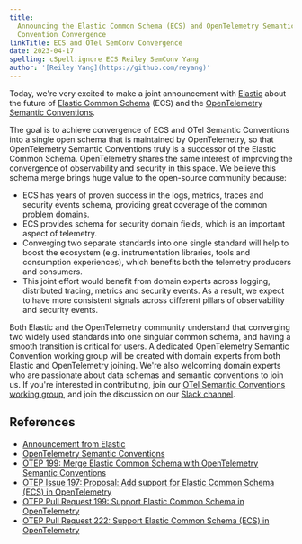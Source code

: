 ```yaml
---
title:
  Announcing the Elastic Common Schema (ECS) and OpenTelemetry Semantic
  Convention Convergence
linkTitle: ECS and OTel SemConv Convergence
date: 2023-04-17
spelling: cSpell:ignore ECS Reiley SemConv Yang
author: '[Reiley Yang](https://github.com/reyang)'
---
```


Today, we're very excited to make a joint announcement with
[Elastic](https://www.elastic.co/) about the future of [Elastic Common
Schema](https://www.elastic.co/guide/en/ecs/master/ecs-reference.html) (ECS) and
the [OpenTelemetry Semantic Conventions][].

The goal is to achieve convergence of ECS and OTel Semantic Conventions into a
single open schema that is maintained by OpenTelemetry, so that OpenTelemetry
Semantic Conventions truly is a successor of the Elastic Common Schema.
OpenTelemetry shares the same interest of improving the convergence of
observability and security in this space. We believe this schema merge brings
huge value to the open-source community because:

- ECS has years of proven success in the logs, metrics, traces and security
  events schema, providing great coverage of the common problem domains.
- ECS provides schema for security domain fields, which is an important aspect
  of telemetry.
- Converging two separate standards into one single standard will help to boost
  the ecosystem (e.g. instrumentation libraries, tools and consumption
  experiences), which benefits both the telemetry producers and consumers.
- This joint effort would benefit from domain experts across logging,
  distributed tracing, metrics and security events. As a result, we expect to
  have more consistent signals across different pillars of observability and
  security events.

Both Elastic and the OpenTelemetry community understand that converging two
widely used standards into one singular common schema, and having a smooth
transition is critical for users. A dedicated OpenTelemetry Semantic Convention
working group will be created with domain experts from both Elastic and
OpenTelemetry joining. We're also welcoming domain experts who are passionate
about data schemas and semantic conventions to join us. If you're interested in
contributing, join our
[OTel Semantic Conventions working group](https://github.com/open-telemetry/community#specification-sigs),
and join the discussion on our
[Slack channel](https://cloud-native.slack.com/archives/C041APFBYQP).

## References

- [Announcement from Elastic][]
- [OpenTelemetry Semantic Conventions][]
- [OTEP 199: Merge Elastic Common Schema with OpenTelemetry Semantic
  Conventions][]
- [OTEP Issue 197: Proposal: Add support for Elastic Common Schema (ECS) in
  OpenTelemetry][]
- [OTEP Pull Request 199: Support Elastic Common Schema in OpenTelemetry][]
- [OTEP Pull Request 222: Support Elastic Common Schema (ECS) in
  OpenTelemetry][]

[Announcement from Elastic]: https://elastic.co/blog/ecs-elastic-common-schema-otel-opentelemetry-announcement
[OpenTelemetry Semantic Conventions]: /docs/concepts/semantic-conventions/
[OTEP 199: Merge Elastic Common Schema with OpenTelemetry Semantic Conventions]: https://github.com/open-telemetry/oteps/blob/d02a3e2e75dc934fb38c5db88eb41fbe85730af4/text/0199-support-elastic-common-schema-in-opentelemetry.md
[OTEP Issue 197: Proposal: Add support for Elastic Common Schema (ECS) in  OpenTelemetry]: https://github.com/open-telemetry/oteps/issues/197
[OTEP Pull Request 199: Support Elastic Common Schema in OpenTelemetry]: https://github.com/open-telemetry/oteps/pull/199
[OTEP Pull Request 222: Support Elastic Common Schema (ECS) in OpenTelemetry]: https://github.com/open-telemetry/oteps/pull/222
